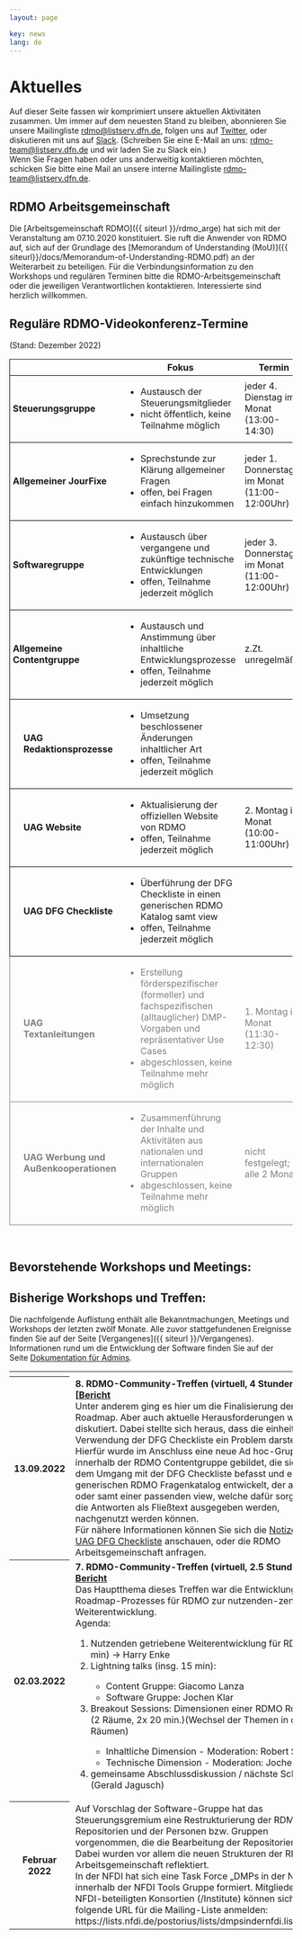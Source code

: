 ```yaml
---
layout: page

key: news
lang: de
---
```


Aktuelles
========

Auf dieser Seite fassen wir komprimiert unsere aktuellen Aktivitäten zusammen. 
Um immer auf dem neuesten Stand zu bleiben, abonnieren Sie unsere Mailingliste [rdmo@listserv.dfn.de](https://www.listserv.dfn.de/sympa/info/rdmo), folgen uns auf [Twitter](https://twitter.com/rdmorganiser), oder diskutieren mit uns auf [Slack](https://rdmo.slack.com). 
(Schreiben Sie eine E-Mail an uns: <a href="mailto:rdmo-team@listserv.dfn.de">rdmo-team@listserv.dfn.de</a> und wir laden Sie zu Slack ein.)<br/>
Wenn Sie Fragen haben oder uns anderweitig kontaktieren möchten, schicken Sie bitte eine Mail an unsere interne Mailingliste <a href="mailto:rdmo-team@listserv.dfn.de">rdmo-team@listserv.dfn.de</a>.

RDMO Arbeitsgemeinschaft
------------------------
Die [Arbeitsgemeinschaft RDMO]({{ siteurl }}/rdmo_arge) hat sich mit der Veranstaltung am 07.10.2020 konstituiert. Sie ruft die Anwender von RDMO auf, sich auf der Grundlage des [Memorandum of Understanding (MoU)]({{ siteurl}}/docs/Memorandum-of-Understanding-RDMO.pdf) an der Weiterarbeit zu beteiligen.
Für die Verbindungsinformation zu den Workshops und regulären Terminen bitte die RDMO-Arbeitsgemeinschaft oder die jeweiligen Verantwortlichen kontaktieren. Interessierte sind herzlich willkommen.

<h2>Reguläre RDMO-Videokonferenz-Termine</h2>
(Stand: Dezember 2022)

<table style="width: 100%;">
<tr style="border:1px solid black;">
<th style="width: 5%;"></th>
<th style="width: 15%;"></th>
<th style="width: 35%;">Fokus</th>
<th style="width: 20%;">Termin</th>
<th style="width: 10%;">Protokoll</th>
<th style="width: 15%;">Ansprechperson</th>
</tr>
<tr style="border:1px solid black;">
<td style="font-weight: bold; padding-left:5px;" colspan="2">Steuerungsgruppe</td>
<td><ul><li>Austausch der Steuerungsmitglieder</li><li>nicht öffentlich, keine Teilnahme möglich</li></ul></td>
<td>jeder 4. Dienstag im Monat (13:00-14:30)</td>
<td><a href="">Link ?</a></td>
<td><a href="mailto:gerald.jagusch@tu-darmstadt.de">Gerald Jagusch</a></td>
</tr> 
<tr style="border:1px solid black;">
<td style="font-weight: bold; padding-left:5px;" colspan="2">Allgemeiner JourFixe</td>
<td><ul><li>Sprechstunde zur Klärung allgemeiner Fragen</li><li>offen, bei Fragen einfach hinzukommen</li></ul></td>
<td>jeder 1. Donnerstag im Monat (11:00-12:00Uhr)</td>
<td></td>
<td><a href="mailto:mail@jochenklar.de">Jochen Klar</a></td>
</tr> 
<tr style="border:1px solid black;">
<td style="font-weight: bold; padding-left:5px;" colspan="2">Softwaregruppe</td>
<td><ul><li>Austausch über vergangene und zukünftige technische Entwicklungen</li><li>offen, Teilnahme jederzeit möglich</li></ul></td>
<td>jeder 3. Donnerstag im Monat (11:00-12:00Uhr)</td>
<td><a href="">Link ?</a></td>
<td><a href="mailto:mail@jochenklar.de">Jochen Klar</a></td>
</tr>
<tr style="border:1px solid black;">
<td style="font-weight: bold; padding-left:5px;" colspan="2">Allgemeine Contentgruppe</td>
<td><ul><li>Austausch und Anstimmung über inhaltliche Entwicklungsprozesse</li><li>offen, Teilnahme jederzeit möglich</li></ul></td>
<td>z.Zt. unregelmäßig</td>
<td><a href="https://docs.google.com/document/d/1DV9vRQDDZnL_LIHBVjMsmRTnbZmvYJ_K0ry8_pXWP50/edit">Link</a></td>
<td><a href="mailto:kerstin.wedlich@kit.edu">Kerstin Wedlich-Zachodin</a></td>
</tr>
<tr style="border:1px solid black; border-bottom-right-radius: 15px;">
<td></td>
<td style="font-weight: bold;">UAG Redaktionsprozesse</td>
<td><ul><li>Umsetzung beschlossener Änderungen inhaltlicher Art</li><li>offen, Teilnahme jederzeit möglich</li></ul></td>
<td></td>
<td><a href="https://docs.google.com/document/d/1DV9vRQDDZnL_LIHBVjMsmRTnbZmvYJ_K0ry8_pXWP50/edit">Link</a></td>
<td><a href="mailto:giacomo.lanza@ptb.de">Giacomo Lanza</a></td>
</tr>
<tr style="border:1px solid black; border-bottom-right-radius: 15px;">
<td></td>
<td style="font-weight: bold;">UAG Website</td>
<td><ul><li>Aktualisierung der offiziellen Website von RDMO</li><li>offen, Teilnahme jederzeit möglich</li></ul></td>
<td>2. Montag im Monat (10:00-11:00Uhr)</td>
<td><a href="https://drive.google.com/drive/folders/1hHJa6_fzgZ7lPewgRzhS50jhKM0Bi0Y9">Link</a></td>
<td><a href="mailto:schoenau@ub.rwth-aachen.de">Sabine Schönau</a></td>
</tr>
<tr style="border:1px solid black; border-bottom-right-radius: 15px;">
<td></td>
<td style="font-weight: bold;">UAG DFG Checkliste</td>
<td><ul><li>Überführung der DFG Checkliste in einen generischen RDMO Katalog samt view</li><li>offen, Teilnahme jederzeit möglich</li></ul></td>
<td></td>
<td><a href="https://drive.google.com/drive/folders/1vq4LxMDmr1e9bZLB-6MWXZh5sR-4_ZeC">Link</a></td>
<td><a href="mailto:giacomo.lanza@ptb.de">Giacomo Lanza</a></td>
</tr>
<tr style="border:1px solid grey; border-bottom-right-radius: 15px;">
<td></td>
<td style="font-weight: bold; color:grey;">UAG Textanleitungen</td>
<td style="color:grey;"><ul><li>Erstellung förderspezifischer (formeller) und fachspezifischen (alltauglicher) DMP-Vorgaben und repräsentativer Use Cases</li><li>abgeschlossen, keine Teilnahme mehr möglich</li></ul></td>
<td style="color:grey;">1. Montag im Monat (11:30-12:30)</td>
<td style="color:grey;"><a style="color:grey;" href="https://docs.google.com/document/d/1mjnkANFwB3FbGx8ytzx8xyJI0XNDr_Hh90IKxliVOLg/edit#heading=h.4l4mo99i5yqh">Link</a></td>
<td style="color:grey;"><a style="color:grey;" href="mailto:christin.henzen@tu-dresden.de">Christin Henzen</a></td>
</tr>
<tr style="border:1px solid grey; border-bottom-right-radius: 15px;">
<td></td>
<td style="font-weight: bold; color:grey;">UAG Werbung und Außenkooperationen</td>
<td style="color:grey;"><ul><li>Zusammenführung der Inhalte und Aktivitäten aus nationalen und internationalen Gruppen</li><li>abgeschlossen, keine Teilnahme mehr möglich</li></ul></td>
<td style="color:grey;">nicht festgelegt; alle 2 Monate</td>
<td style="color:grey;"></td>
<td style="color:grey;"><a style="color:grey;" href="mailto:anders@dkrz.de">Yvonne Anders</a></td>
</tr>
</table>

<br/>

Bevorstehende Workshops und Meetings:
------------------


Bisherige Workshops und Treffen:
------------------

Die nachfolgende Auflistung enthält alle Bekanntmachungen, Meetings und Workshops der letzten zwölf Monate. Alle zuvor stattgefundenen Ereignisse finden Sie auf der Seite [Vergangenes]({{ siteurl }}/Vergangenes).
Informationen rund um die Entwicklung der Software finden Sie auf der Seite [Dokumentation für Admins]({{siteurl}}/Doku_Admins).

<table style="width: 100%;">
<tr>
<th style="width: 10%;"></th>
<td style="width: 90%; padding-left:10px;"></td>
</tr>
<tr>
<th style="width: 10%;">13.09.2022</th>
<td style="width: 90%; padding-left:10px;"><b>8. RDMO-Community-Treffen (virtuell, 4 Stunden) [<a href="https://www.forschungsdaten.org/index.php/Achtes_Community-Treffen" target="_blank">Bericht</a></b><br/>
Unter anderem ging es hier um die Finalisierung der Roadmap. Aber auch aktuelle Herausforderungen wurden diskutiert. Dabei stellte sich heraus, dass die einheitliche Verwendung der DFG Checkliste ein Problem darstellt. Hierfür wurde im Anschluss eine neue Ad hoc-Gruppe innerhalb der RDMO Contentgruppe gebildet, die sich mit dem Umgang mit der DFG Checkliste befasst und einen generischen RDMO Fragenkatalog entwickelt, der alleine oder samt einer passenden view, welche dafür sorgt, dass die Antworten als Fließtext ausgegeben werden, nachgenutzt werden können.<br/>
Für nähere Informationen können Sie sich die <a href="https://drive.google.com/drive/folders/1vq4LxMDmr1e9bZLB-6MWXZh5sR-4_ZeC" target="_blank">Notizen der UAG DFG Checkliste</a> anschauen, oder die RDMO Arbeitsgemeinschaft anfragen.</td>
</tr>
<tr>
<th style="width: 10%;">02.03.2022</th>
<td style="width: 90%; padding-left:10px;"><b>7. RDMO-Community-Treffen (virtuell, 2.5 Stunden) <a href="https://www.forschungsdaten.org/index.php/Siebtes_Community-Treffen" target="_blank">Bericht</a></b><br/>
Das Hauptthema dieses Treffen war die Entwicklung eines Roadmap-Prozesses für RDMO zur nutzenden-zentrierten Weiterentwicklung.<br/>
Agenda:
<ol>
<li>Nutzenden getriebene Weiterentwicklung für RDMO (10 min) -> Harry Enke</li>
<li>Lightning talks (insg. 15 min): </li>
<ul>
<li>Content Gruppe: Giacomo Lanza</li>
<li>Software Gruppe: Jochen Klar</li>
</ul>
<li>Breakout Sessions:  Dimensionen einer RDMO Roadmap (2 Räume, 2x 20 min.)(Wechsel der Themen in den Räumen)</li>
<ul>
<li>Inhaltliche Dimension - Moderation: Robert Strötgen</li>
<li>Technische Dimension - Moderation:  Jochen Klar</li>
</ul>
<li>gemeinsame Abschlussdiskussion / nächste Schritte (Gerald Jagusch)</li>
</ol>
  </td>
</tr>
<tr>
<th style="width: 10%;">Februar 2022</th>
<td style="width: 90%; padding-left:10px;">Auf Vorschlag der Software-Gruppe hat das Steuerungsgremium eine Restrukturierung der RDMO Git-Repositorien und der Personen bzw. Gruppen vorgenommen, die die Bearbeitung der Repositorien regeln. Dabei wurden vor allem die neuen Strukturen der RDMO-Arbeitsgemeinschaft reflektiert.<br/>
In der NFDI hat sich eine Task Force „DMPs in der NFDI“ innerhalb der NFDI Tools Gruppe formiert. Mitglieder der NFDI-beteiligten Konsortien (/Institute)  können sich über die folgende URL für die Mailing-Liste anmelden: https://lists.nfdi.de/postorius/lists/dmpsindernfdi.lists.nfdi.de
</td>
</tr>
</table>


